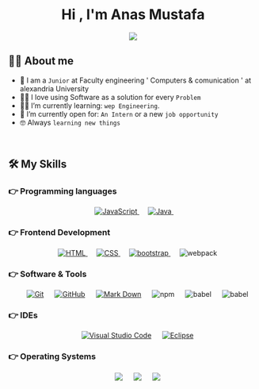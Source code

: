 <h1 align="center">Hi , I'm Anas Mustafa </h1>
<p align="center">
  <a href="https://github.com/DenverCoder1/readme-typing-svg"><img src="https://readme-typing-svg.herokuapp.com?lines=engineering+Student;wep+developer;Always%20learning%20new%20things&center=true&width=500&height=50"></a>
</p>


## :sassy_man:  About me
- :school: I am a `Junior` at Faculty engineering ' Computers & comunication ' at alexandria University
- :technologist: I love using Software as a solution for every `Problem`
- :student: I’m currently learning: `wep Engineering`.
- :thinking: I’m currently open for: `An Intern` or a new `job opportunity`
- :nerd_face: Always `learning new things`

<br>

## 🛠️ My Skills

### 👉 Programming languages

<p align="center"> 
  &emsp; 
  <a href="https://developer.mozilla.org/en-US/docs/Web/JavaScript" target="_blank"> 
     <img alt="JavaScript" src="https://img.shields.io/badge/JavaScript%20-%23F7DF1E.svg?style=plastic&logo=javascript&logoColor=black">
   </a>
  &emsp;
  <a href="https://www.java.com" target="_blank"> 
    <img alt="Java" src="https://img.shields.io/badge/Java-%23007396.svg?style=plastic&logo=java&logoColor=white">
  </a>
  &emsp;
</p>

### 👉 Frontend Development
<p align="center"> 
  &emsp; 
  <a href="https://www.w3.org/html/" target="_blank"> 
   <img alt="HTML" src="https://img.shields.io/badge/HTML5%20-%23E34F26.svg?style=&logo=html5&logoColor=white">
  </a>   
  &emsp;
  <a href="https://www.w3schools.com/css/" target="_blank">
    <img alt="CSS" src="https://img.shields.io/badge/CSS%20-%231572B6.svg?style=&logo=css3&logoColor=white">
  </a> 
    &emsp;
  <a href="https://www.java.com" target="_blank"> 
  <img alt="bootstrap" src="https://img.shields.io/badge/bootstrap-%23007396.svg?style=&logo=bootstrap&logoColor=white">
  </a>
  &emsp;
  <a target="_blank"> 
  <img alt="webpack" src="https://img.shields.io/badge/webpack-%23007396.svg?style=&logo=webpack&logoColor=white">
  </a>
 
</p>

 ### 👉 Software & Tools
 
<p align="center">
  &emsp;
    <a href="#"><img alt="Git" src="https://img.shields.io/badge/Git%20-%23F05033.svg?style=&logo=git&logoColor=white"></a>
  &emsp;
    <a href="#"><img alt="GitHub" src="https://img.shields.io/badge/github-%23181717.svg?style=&logo=github&logoColor=white"></a>
  &emsp;
    <a href="#"><img alt="Mark Down" src="https://img.shields.io/badge/Markdown-000000?style=&logo=markdown&logoColor=white"></a>
 &emsp;
   <a target="_blank"> 
  <img alt="npm" src="https://img.shields.io/badge/npm-%23007396.svg?style=&logo=npm&logoColor=white">
   </a>
   &emsp;
   <a target="_blank"> 
  <img alt="babel" src="https://img.shields.io/badge/babel-%23007396.svg?style=&logo=babel&logoColor=white">
  </a>
   &emsp;
   <a target="_blank"> 
  <img alt="babel" src="https://img.shields.io/badge/eslint-%23007396.svg?style=&logo=eslint&logoColor=white">
  </a>
</p>

 ### 👉 IDEs
 
<p align="center">
  &emsp;
    <a href="#"><img alt="Visual Studio Code" src="https://img.shields.io/badge/Visual%20Studio%20Code-0078d7.svg?style=&logo=visual-studio-code&logoColor=white"></a>
  &emsp;
    <a href="#"><img alt="Eclipse" src="https://img.shields.io/badge/eclipse%20ide-%232C2255.svg?&style=&logo=eclipse%20ide&logoColor=white" /></a>
</p>

 ### 👉 Operating Systems
 
<p align="center">
  &emsp;
    <a href="#"><img src="https://img.shields.io/badge/Linux-FCC624?style=&logo=linux&logoColor=black"></a>
  &emsp;
    <a href="#"><img src="https://img.shields.io/badge/Ubuntu-E95420?style=&logo=ubuntu&logoColor=white"></a>
  &emsp;
    <a href="#"><img src="https://img.shields.io/badge/Windows-0078D6?style=&logo=windows&logoColor=white"></a>
</p>

<br/>
